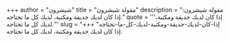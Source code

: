 +++
author = "شيشرون"
title = "مقولة شيشرون"
description = "مقولة شيشرون: إذا كان لديك حديقة ومكتبة، لديك كل ما تحتاجه."
quote = '''إذا كان لديك حديقة ومكتبة، لديك كل ما تحتاجه.'''
slug = "إذا-كان-لديك-حديقة-ومكتبة-لديك-كل-ما-تحتاجه"
+++
إذا كان لديك حديقة ومكتبة، لديك كل ما تحتاجه.
